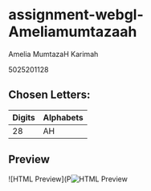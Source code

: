 # assignment-webgl-Ameliamumtazaah
Amelia MumtazaH Karimah

5025201128

## Chosen Letters:
|Digits|Alphabets|
|-|-|
|28|AH|

## Preview
![HTML Preview](P![HTML Preview](Preview "HTML Preview")
